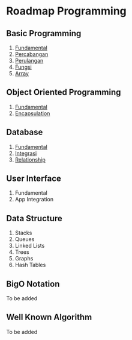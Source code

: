 # Roadmap Programming

## Basic Programming

1. [Fundamental](basic-programming/fundamental.md)
2. [Percabangan](basic-programming/percabangan.md)
3. [Perulangan](basic-programming/perulangan.md)
4. [Fungsi](basic-programming/fungsi.md)
5. [Array](basic-programming/array.md)

## Object Oriented Programming

1. [Fundamental](oop/fundamental.md)
2. [Encapsulation](oop/encapsulation.md)

## Database

1. [Fundamental](database/fundamental.md)
2. [Integrasi](database/integrasi.md)
3. [Relationship](database/relationship.md)

## User Interface

1. Fundamental
2. App Integration

## Data Structure

1. Stacks
2. Queues
3. Linked Lists
4. Trees
5. Graphs
6. Hash Tables

## BigO Notation

To be added

## Well Known Algorithm

To be added
